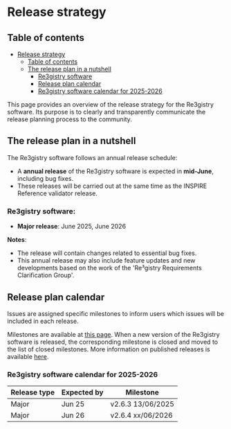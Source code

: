 # Release strategy

## Table of contents

- [Release strategy](#release-strategy)
  - [Table of contents](#table-of-contents)
  - [The release plan in a nutshell](#the-release-plan-in-a-nutshell)
      - [Re3gistry software](#re3gistry-software)
      - [Release plan calendar](#release-plan-calendar)
      - [Re3gistry software calendar for 2025-2026](#re3gistry-software-calendar-for-2025-2026)

This page provides an overview of the release strategy for the Re3gistry software. Its purpose is to clearly and transparently communicate the release planning process to the community.

## The release plan in a nutshell

The Re3gistry software follows an annual release schedule:
* A **annual release** of the Re3gistry software is expected in **mid-June**, including bug fixes.
* These releases will be carried out at the same time as the INSPIRE Reference validator release.

###  Re3gistry software:

- **Major release**: June 2025, June 2026

**Notes**: 
* The release will contain changes related to essential bug fixes. 
* This annual release may also include feature updates and new developments based on the work of the 'Re³gistry Requirements Clarification Group'.

## Release plan calendar
Issues are assigned specific milestones to inform users which issues will be included in each release.

Milestones are available at [this page](https://github.com/ec-jrc/re3gistry/milestones). 
When a new version of the Re3gistry software is released, the corresponding milestone is closed and moved to the list of closed milestones. 
More information on published releases is available [here](https://github.com/ec-jrc/re3gistry/releases). 

###  Re3gistry software calendar for 2025-2026
| Release type | Expected by | Milestone         |
| ------------ | ----------- | ----------------- |
| Major        | Jun 25      | v2.6.3 13/06/2025 |
| Major        | Jun 26      | v2.6.4 xx/06/2026 |

